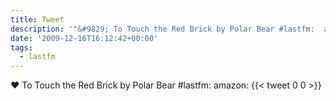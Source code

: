 ```yaml
---
title: Tweet
description: '"&#9829; To Touch the Red Brick by Polar Bear #lastfm:  amazon: "'
date: '2009-12-16T16:12:42+00:00'
tags:
  - lastfm
---
```

&#9829; To Touch the Red Brick by Polar Bear #lastfm:  amazon: 
      {{< tweet 0 0 >}}
    
